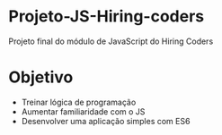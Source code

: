 # Projeto-JS-Hiring-coders
Projeto final do módulo de JavaScript do Hiring Coders

# Objetivo
  - Treinar lógica de programação
  - Aumentar familiaridade com o JS
  - Desenvolver uma aplicação simples com ES6
